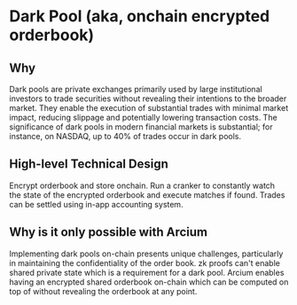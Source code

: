 # Dark Pool (aka, onchain encrypted orderbook)

## Why
Dark pools are private exchanges primarily used by large institutional investors to trade securities without revealing their intentions to the broader market. They enable the execution of substantial trades with minimal market impact, reducing slippage and potentially lowering transaction costs. The significance of dark pools in modern financial markets is substantial; for instance, on NASDAQ, up to 40% of trades occur in dark pools.

## High-level Technical Design
Encrypt orderbook and store onchain. Run a cranker to constantly watch the state of the encrypted orderbook and execute matches if found. Trades can be settled using in-app accounting system. 

## Why is it only possible with Arcium
Implementing dark pools on-chain presents unique challenges, particularly in maintaining the confidentiality of the order book. zk proofs can't enable shared private state which is a requirement for a dark pool. Arcium enables having an encrypted shared orderbook on-chain which can be computed on top of without revealing the orderbook at any point. 